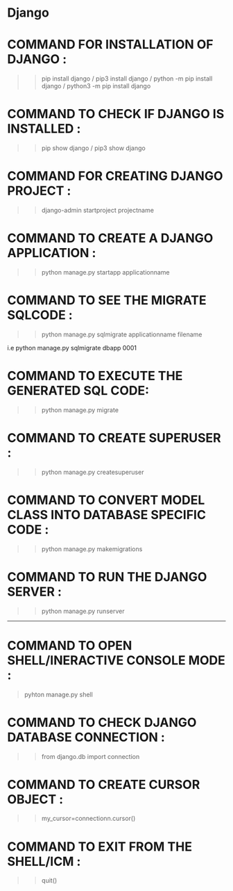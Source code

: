 # Django

COMMAND FOR INSTALLATION OF DJANGO :
=====================================

>>  pip install django / pip3 install django / python -m pip install django / python3 -m pip install django



COMMAND TO CHECK IF DJANGO IS INSTALLED :
==========================================

>> pip show django / pip3 show django


COMMAND FOR CREATING DJANGO PROJECT :
=====================================

>> django-admin startproject projectname


COMMAND TO CREATE A DJANGO APPLICATION :
========================================

>> python manage.py startapp applicationname


COMMAND TO SEE THE MIGRATE SQLCODE :
======================================

>> python manage.py sqlmigrate applicationname filename

i.e python manage.py sqlmigrate dbapp 0001


COMMAND TO EXECUTE THE GENERATED SQL CODE:
===========================================

>> python manage.py migrate


COMMAND TO CREATE SUPERUSER :
==============================

>> python manage.py createsuperuser


COMMAND TO CONVERT MODEL CLASS INTO DATABASE SPECIFIC CODE :
=============================================================

>> python manage.py makemigrations


COMMAND TO RUN THE DJANGO SERVER :
==================================

>> python manage.py runserver


---------------------------------------------------------------------------------------------------------------------------------------------------------------------------------


COMMAND TO OPEN SHELL/INERACTIVE CONSOLE MODE :
=================================================

> pyhton manage.py shell


COMMAND TO CHECK DJANGO DATABASE CONNECTION :
==============================================

>> from django.db import connection


COMMAND TO CREATE CURSOR OBJECT :
==================================

>> my_cursor=connectionn.cursor()


COMMAND TO EXIT FROM THE SHELL/ICM :
==================================

>> quit()





